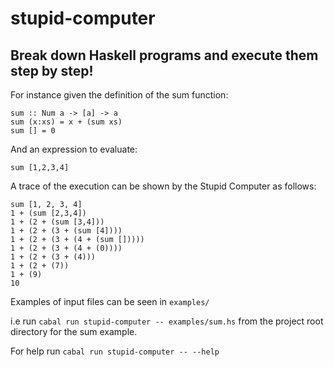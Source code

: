 # stupid-computer
## Break down Haskell programs and execute them step by step! 

For instance given the definition of the sum function:  
``` 
sum :: Num a -> [a] -> a 
sum (x:xs) = x + (sum xs)
sum [] = 0
``` 
And an expression to evaluate: 
```
sum [1,2,3,4]
``` 
A trace of the execution can be shown by the Stupid Computer as follows:
``` 
sum [1, 2, 3, 4]
1 + (sum [2,3,4])
1 + (2 + (sum [3,4]))
1 + (2 + (3 + (sum [4])))
1 + (2 + (3 + (4 + (sum []))))
1 + (2 + (3 + (4 + (0))))
1 + (2 + (3 + (4)))
1 + (2 + (7))
1 + (9)
10
```

Examples of input files can be seen in `examples/ ` 

i.e run `cabal run stupid-computer -- examples/sum.hs` from the project root directory for the sum example. 

For help run `cabal run stupid-computer -- --help`
